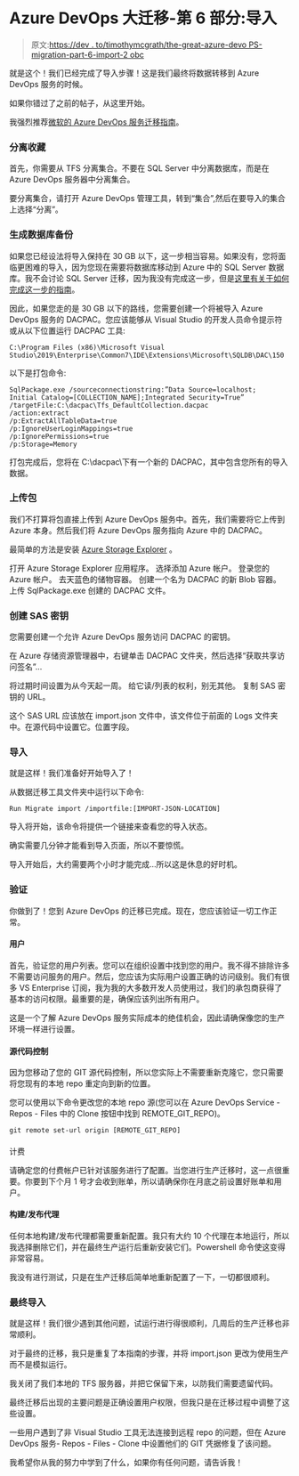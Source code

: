 # Azure DevOps 大迁移-第 6 部分:导入

> 原文:[https://dev . to/timothymcgrath/the-great-azure-devo PS-migration-part-6-import-2 obc](https://dev.to/timothymcgrath/the-great-azure-devops-migration-part-6-import-2obc)

就是这个！我们已经完成了导入步骤！这是我们最终将数据转移到 Azure DevOps 服务的时候。

如果你错过了之前的帖子，从这里开始。

我强烈推荐[微软的 Azure DevOps 服务迁移指南](https://azure.microsoft.com/en-us/services/devops/migrate/)。

### [](#detach-collection)分离收藏

首先，你需要从 TFS 分离集合。不要在 SQL Server 中分离数据库，而是在 Azure DevOps 服务器中分离集合。

要分离集合，请打开 Azure DevOps 管理工具，转到“集合”,然后在要导入的集合上选择“分离”。

### [](#generate-the-database-backup)生成数据库备份

如果您已经设法将导入保持在 30 GB 以下，这一步相当容易。如果没有，您将面临更困难的导入，因为您现在需要将数据库移动到 Azure 中的 SQL Server 数据库。我不会讨论 SQL Server 迁移，因为我没有完成这一步，但是[这里有关于如何完成这一步的指南](https://docs.microsoft.com/en-us/azure/devops/migrate/migration-import?utm_source=ms&utm_medium=guide&utm_campaign=vstsdataimportguide&view=azure-devops#importing-large-collections)。

因此，如果您走的是 30 GB 以下的路线，您需要创建一个将被导入 Azure DevOps 服务的 DACPAC。您应该能够从 Visual Studio 的开发人员命令提示符或从以下位置运行 DACPAC 工具:

```
C:\Program Files (x86)\Microsoft Visual Studio\2019\Enterprise\Common7\IDE\Extensions\Microsoft\SQLDB\DAC\150 
```

以下是打包命令:

```
SqlPackage.exe /sourceconnectionstring:”Data Source=localhost;
Initial Catalog=[COLLECTION_NAME];Integrated Security=True” 
/targetFile:C:\dacpac\Tfs_DefaultCollection.dacpac 
/action:extract 
/p:ExtractAllTableData=true 
/p:IgnoreUserLoginMappings=true 
/p:IgnorePermissions=true 
/p:Storage=Memory 
```

打包完成后，您将在 C:\dacpac\下有一个新的 DACPAC，其中包含您所有的导入数据。

### [](#upload-the-package)上传包

我们不打算将包直接上传到 Azure DevOps 服务中。首先，我们需要将它上传到 Azure 本身。然后我们将 Azure DevOps 服务指向 Azure 中的 DACPAC。

最简单的方法是安装 [Azure Storage Explorer](https://azure.microsoft.com/en-us/features/storage-explorer/) 。

打开 Azure Storage Explorer 应用程序。
选择添加 Azure 帐户。
登录您的 Azure 帐户。
去天蓝色的储物容器。
创建一个名为 DACPAC 的新 Blob 容器。
上传 SqlPackage.exe 创建的 DACPAC 文件。

### [](#create-the-sas-key)创建 SAS 密钥

您需要创建一个允许 Azure DevOps 服务访问 DACPAC 的密钥。

在 Azure 存储资源管理器中，右键单击 DACPAC 文件夹，然后选择“获取共享访问签名”...

将过期时间设置为从今天起一周。
给它读/列表的权利，别无其他。
复制 SAS 密钥的 URL。

这个 SAS URL 应该放在 import.json 文件中，该文件位于前面的 Logs 文件夹中。在源代码中设置它。位置字段。

### [](#import)导入

就是这样！我们准备好开始导入了！

从数据迁移工具文件夹中运行以下命令:

```
Run Migrate import /importfile:[IMPORT-JSON-LOCATION] 
```

导入将开始，该命令将提供一个链接来查看您的导入状态。

确实需要几分钟才能看到导入页面，所以不要惊慌。

导入开始后，大约需要两个小时才能完成...所以这是休息的好时机。

### [](#validation)验证

你做到了！您到 Azure DevOps 的迁移已完成。现在，您应该验证一切工作正常。

#### [](#users)用户

首先，验证您的用户列表。您可以在组织设置中找到您的用户。我不得不排除许多不需要访问服务的用户。然后，您应该为实际用户设置正确的访问级别。我们有很多 VS Enterprise 订阅，我为我的大多数开发人员使用过，我们的承包商获得了基本的访问权限。最重要的是，确保应该列出所有用户。

这是一个了解 Azure DevOps 服务实际成本的绝佳机会，因此请确保像您的生产环境一样进行设置。

#### [](#source-control)源代码控制

因为您移动了您的 GIT 源代码控制，所以您实际上不需要重新克隆它，您只需要将您现有的本地 repo 重定向到新的位置。

您可以使用以下命令更改您的本地 repo 源(您可以在 Azure DevOps Service - Repos - Files 中的 Clone 按钮中找到 REMOTE_GIT_REPO)。

```
git remote set-url origin [REMOTE_GIT_REPO] 
```

#### 
 [](#billing) 
计费

请确定您的付费帐户已针对该服务进行了配置。当您进行生产迁移时，这一点很重要。你要到下个月 1 号才会收到账单，所以请确保你在月底之前设置好账单和用户。

#### [](#build-release-agents)构建/发布代理

任何本地构建/发布代理都需要重新配置。我只有大约 10 个代理在本地运行，所以我选择删除它们，并在最终生产运行后重新安装它们。Powershell 命令使这变得非常容易。

我没有进行测试，只是在生产迁移后简单地重新配置了一下，一切都很顺利。

### [](#final-import)最终导入

就是这样！我们很少遇到其他问题，试运行进行得很顺利，几周后的生产迁移也非常顺利。

对于最终的迁移，我只是重复了本指南的步骤，并将 import.json 更改为使用生产而不是模拟运行。

我关闭了我们本地的 TFS 服务器，并把它保留下来，以防我们需要遗留代码。

最终迁移后出现的主要问题是正确设置用户权限，但我只是在迁移过程中调整了这些设置。

一些用户遇到了非 Visual Studio 工具无法连接到远程 repo 的问题，但在 Azure DevOps 服务- Repos - Files - Clone 中设置他们的 GIT 凭据修复了该问题。

我希望你从我的努力中学到了什么，如果你有任何问题，请告诉我！